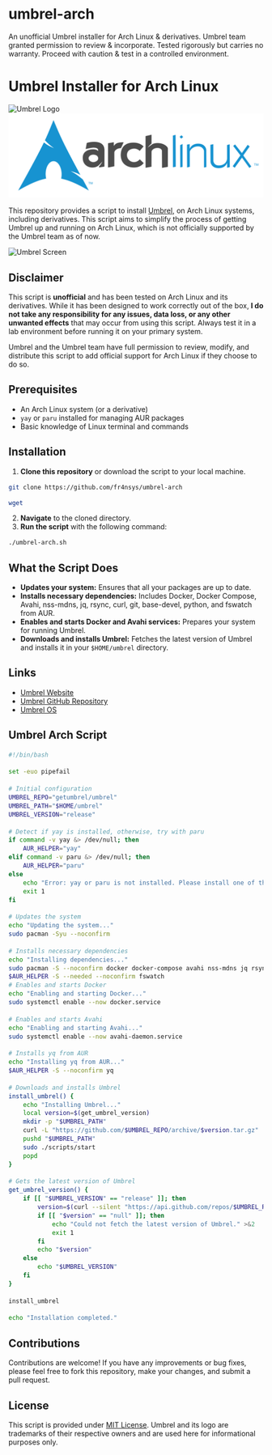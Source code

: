 # umbrel-arch

An unofficial Umbrel installer for Arch Linux &amp; derivatives. Umbrel team granted permission to review &amp; incorporate. Tested rigorously but carries no warranty. Proceed with caution &amp; test in a controlled environment.

# Umbrel Installer for Arch Linux

![Umbrel Logo](https://avatars.githubusercontent.com/u/59408891?s=200&v=4) ![Arch Linux Logo](https://raw.githubusercontent.com/archlinux/.github/main/profile/archlinux-logo-dark-scalable.svg)

This repository provides a script to install [Umbrel](https://umbrel.com/umbrelos), on Arch Linux systems, including derivatives. This script aims to simplify the process of getting Umbrel up and running on Arch Linux, which is not officially supported by the Umbrel team as of now.

![Umbrel Screen](https://camo.githubusercontent.com/997aad9ceccbc6f50bfaade3aced1f84184dfeb0568f35cbffe4b75a722ea9ba/68747470733a2f2f692e696d6775722e636f6d2f623849654772752e6a706567)

## Disclaimer

This script is **unofficial** and has been tested on Arch Linux and its derivatives. While it has been designed to work correctly out of the box, **I do not take any responsibility for any issues, data loss, or any other unwanted effects** that may occur from using this script. Always test it in a lab environment before running it on your primary system.

Umbrel and the Umbrel team have full permission to review, modify, and distribute this script to add official support for Arch Linux if they choose to do so.

## Prerequisites

- An Arch Linux system (or a derivative)
- `yay` or `paru` installed for managing AUR packages
- Basic knowledge of Linux terminal and commands

## Installation

1. **Clone this repository** or download the script to your local machine.

```bash
git clone https://github.com/fr4nsys/umbrel-arch
```
```bash
wget 
```
2. **Navigate** to the cloned directory.
3. **Run the script** with the following command:

```bash
./umbrel-arch.sh
```

## What the Script Does

- **Updates your system:** Ensures that all your packages are up to date.
- **Installs necessary dependencies:** Includes Docker, Docker Compose, Avahi, nss-mdns, jq, rsync, curl, git, base-devel, python, and fswatch from AUR.
- **Enables and starts Docker and Avahi services:** Prepares your system for running Umbrel.
- **Downloads and installs Umbrel:** Fetches the latest version of Umbrel and installs it in your `$HOME/umbrel` directory.

## Links

- [Umbrel Website](https://umbrel.com/umbrelos)
- [Umbrel GitHub Repository](https://github.com/getumbrel/umbrel)
- [Umbrel OS](https://github.com/getumbrel/umbrel-os)

## Umbrel Arch Script

```bash
#!/bin/bash

set -euo pipefail

# Initial configuration
UMBREL_REPO="getumbrel/umbrel"
UMBREL_PATH="$HOME/umbrel"
UMBREL_VERSION="release"

# Detect if yay is installed, otherwise, try with paru
if command -v yay &> /dev/null; then
    AUR_HELPER="yay"
elif command -v paru &> /dev/null; then
    AUR_HELPER="paru"
else
    echo "Error: yay or paru is not installed. Please install one of them to continue."
    exit 1
fi

# Updates the system
echo "Updating the system..."
sudo pacman -Syu --noconfirm

# Installs necessary dependencies
echo "Installing dependencies..."
sudo pacman -S --noconfirm docker docker-compose avahi nss-mdns jq rsync curl git base-devel python
$AUR_HELPER -S --needed --noconfirm fswatch
# Enables and starts Docker
echo "Enabling and starting Docker..."
sudo systemctl enable --now docker.service

# Enables and starts Avahi
echo "Enabling and starting Avahi..."
sudo systemctl enable --now avahi-daemon.service

# Installs yq from AUR
echo "Installing yq from AUR..."
$AUR_HELPER -S --noconfirm yq

# Downloads and installs Umbrel
install_umbrel() {
    echo "Installing Umbrel..."
    local version=$(get_umbrel_version)
    mkdir -p "$UMBREL_PATH"
    curl -L "https://github.com/$UMBREL_REPO/archive/$version.tar.gz" | tar -xz --strip-components=1 -C "$UMBREL_PATH"
    pushd "$UMBREL_PATH"
    sudo ./scripts/start
    popd
}

# Gets the latest version of Umbrel
get_umbrel_version() {
    if [[ "$UMBREL_VERSION" == "release" ]]; then
        version=$(curl --silent "https://api.github.com/repos/$UMBREL_REPO/releases/latest" | jq -r ".tag_name")
        if [[ "$version" == "null" ]]; then
            echo "Could not fetch the latest version of Umbrel." >&2
            exit 1
        fi
        echo "$version"
    else
        echo "$UMBREL_VERSION"
    fi
}

install_umbrel

echo "Installation completed."
```

## Contributions

Contributions are welcome! If you have any improvements or bug fixes, please feel free to fork this repository, make your changes, and submit a pull request.

## License

This script is provided under [MIT License](LICENSE). Umbrel and its logo are trademarks of their respective owners and are used here for informational purposes only.
